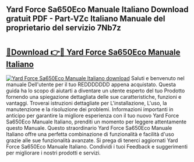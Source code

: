 ## Yard Force Sa650Eco Manuale Italiano Download gratuit PDF - Part-VZc Italiano Manuale del proprietario del servizio 7Nb7z

# <h2><a href="http://dfcr3f.blite.top/?on=Yard+Force+Sa650Eco+Manuale+Italiano">🔗Download 👉🔴 Yard Force Sa650Eco Manuale Italiano</a></h2>

[![Yard Force Sa650Eco Manuale Italiano download](https://i.imgur.com/lujVjoI.png)](http://dfcr3f.blite.top/?on=Yard+Force+Sa650Eco+Manuale+Italiano)
Saluti e benvenuto nel manuale Dell'utente per il tuo REDDDDDDD appena acquistato. Questa guida ha lo scopo di aiutarti a diventare un utente esperto del tuo Prodotto fornendo una spiegazione dettagliata delle sue caratteristiche, funzioni e vantaggi. Troverai istruzioni dettagliate per L'installazione, L'uso, la manutenzione e la risoluzione dei problemi. Informazioni importanti in anticipo per garantire la migliore esperienza con il tuo nuovo Yard Force Sa650Eco Manuale Italiano, prenditi un momento per leggere attentamente questo Manuale. Questo straordinario Yard Force Sa650Eco Manuale Italiano offre una perfetta combinazione di funzionalità e facilità d'uso grazie alle sue funzionalità avanzate. Si prega di tenerci aggiornati Yard Force Sa650Eco Manuale Italiano. Condividi i tuoi Feedback e suggerimenti per migliorare i nostri prodotti e servizi.
